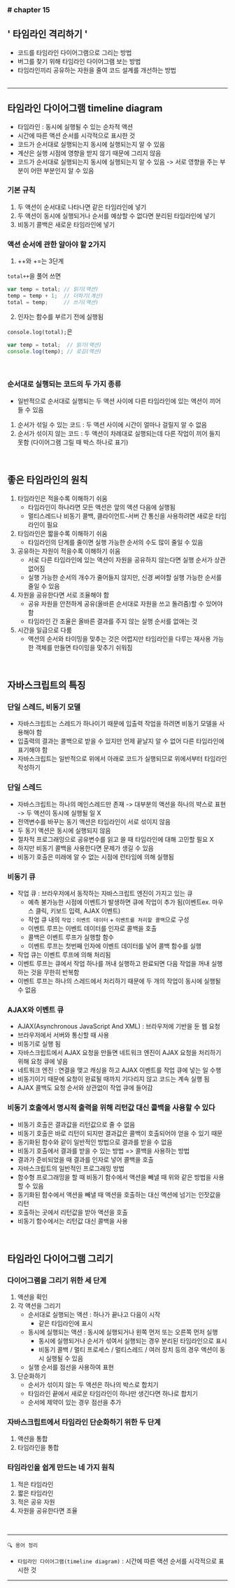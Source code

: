 ### \# chapter 15

## \' 타임라인 격리하기 \'

- 코드를 타임라인 다이어그램으로 그리는 방법
- 버그를 찾기 위해 타임라인 다이어그램 보는 방법
- 타임라인끼리 공유하는 자원을 줄여 코드 설계를 개선하는 방법<br><br>


<hr>


## 타임라인 다이어그램 timeline diagram
- 타임라인 : 동시에 실행될 수 있는 순차적 액션
- 시간에 따른 액션 순서를 시각적으로 표시한 것
- 코드가 순서대로 실행되는지 동시에 실행되는지 알 수 있음
- 계산은 실행 시점에 영향을 받지 않기 때문에 그리지 않음
- 코드가 순서대로 실행되는지 동시에 실행되는지 알 수 있음 -> 서로 영향을 주는 부분이 어떤 부분인지 알 수 있음

### 기본 규칙
1. 두 액션이 순서대로 나타나면 같은 타임라인에 넣기
2. 두 액션이 동시에 실행되거나 순서를 예상할 수 없다면 분리된 타임라인에 넣기
3. 비동기 콜백은 새로운 타임라인에 넣기


### 액션 순서에 관한 알아야 할 2가지
1. ++와 +=는 3단계<br>

`total++`을 풀어 쓰면
```js
var temp = total; // 읽기(액션)
temp = temp + 1;  // 더하기(계산)
total = temp;     // 쓰기(액션)
```


2. 인자는 함수를 부르기 전에 실행됨

`console.log(total);`은
```js
var temp = total;  // 읽기(액션)
console.log(temp); // 로깅(액션)
```

<br>

### 순서대로 실행되는 코드의 두 가지 종류
- 일반적으로 순서대로 실행되는 두 액션 사이에 다른 타임라인에 있는 액션이 끼어 들 수 있음
1. 순서가 섞일 수 있는 코드 : 두 액션 사이에 시간이 얼마나 걸릴지 알 수 없음
2. 순서가 섞이지 않는 코드 : 두 액션이 차례대로 실행되는데 다른 작업이 끼어 들지 못함 (다이어그램 그릴 때 박스 하나로 표기)

<br>

## 좋은 타임라인의 원칙
1. 타임라인은 적을수록 이해하기 쉬움
    - 타임라인이 하나라면 모든 액션은 앞의 액션 다음에 실행됨
    - 멀티스레드나 비동기 콜백, 클라이언트-서버 간 통신을 사용하려면 새로운 타임라인이 필요
2. 타임라인은 짧을수록 이해하기 쉬움
    - 타임라인의 단계를 줄이면 실행 가능한 순서의 수도 많이 줄일 수 있음
3. 공유하는 자원이 적을수록 이해하기 쉬움
    - 서로 다른 타임라인에 있는 액션이 자원을 공유하지 않는다면 실행 순서가 상관 없어짐
    - 실행 가능한 순서의 개수가 줄어들지 않지만, 신경 써야할 실행 가능한 순서를 줄일 수 있음
4. 자원을 공유한다면 서로 조율해야 함
    - 공유 자원을 안전하게 공유(올바른 순서대로 자원을 쓰고 돌려줌)할 수 있어야 함
    - 타임라인 간 조율은 올바른 결과를 주지 않는 실행 순서를 없애는 것
5. 시간을 일급으로 다룸
    - 액션의 순서와 타이밍을 맞추는 것은 어렵지만 타임라인을 다루는 재사용 가능한 객체를 만들면 타이밍을 맞추기 쉬워짐


<br>

## 자바스크립트의 특징

### 단일 스레드, 비동기 모델
- 자바스크립트는 스레드가 하나이기 때문에 입출력 작업을 하려면 비동기 모델을 사용해야 함
- 입출력의 결과는 콜백으로 받을 수 있지만 언제 끝날지 알 수 없어 다른 타임라인에 표기해야 함
- 자바스크립트는 일반적으로 위에서 아래로 코드가 실행되므로 위에서부터 타임라인 작성하기

### 단일 스레드
- 자바스크립트는 하나의 메인스레드만 존재 -> 대부분의 액션을 하나의 뱍스로 표현 -> 두 액션이 동시에 실행될 일 X
- 전역변수를 바꾸는 동기 액션은 타임라인이 서로 섞이지 않음
- 두 동기 액션은 동시에 실행되지 않음
- 절차적 프로그래밍으로 공유변수를 읽고 쓸 때 타임라인에 대해 고민할 필요 X
- 하지만 비동기 콜백을 사용한다면 문제가 생길 수 있음
- 비동기 호출은 미래에 알 수 없는 시점에 런타임에 의해 실행됨

### 비동기 큐
- 작업 큐 : 브라우저에서 동작하는 자바스크립트 엔진이 가지고 있는 큐
    - 예측 불가능한 시점에 이벤트가 발생하면 큐에 작업이 추가 됨(이벤트ex. 마우스 클릭, 키보드 입력, AJAX 이벤트)
    - 작업 큐 내의 `작업` : `이벤트 데이터` + `이벤트를 처리할 콜백`으로 구성
    - 이벤트 루프는 이벤트 데이터를 인자로 콜백을 호출
    - 콜백은 이벤트 루프가 실행할 함수
    - 이벤트 루프는 첫번째 인자에 이벤트 데이터를 넣어 콜백 함수를 실행
- 작업 큐는 이벤트 루프에 의해 처리됨
- 이벤트 루프는 큐에서 작업 하나를 꺼내 실행하고 완료되면 다음 작업을 꺼내 실행하는 것을 무한히 반복함
- 이벤트 루프는 하나의 스레드에서 처리하기 때문에 두 개의 작업이 동시에 실행될 수 없음

### AJAX와 이벤트 큐
- AJAX(Asynchronous JavaScript And XML) : 브라우저에 기반을 둔 웹 요청
- 브라우저에서 서버와 통신할 때 사용
- 비동기로 실행 됨
- 자바스크립트에서 AJAX 요청을 만들면 네트워크 엔진이 AJAX 요청을 처리하기 위해 요청 큐에 넣음
- 네트워크 엔진 : 연결을 맺고 캐싱을 하고 AJAX 이벤트를 작업 큐에 넣는 일 수행
- 비동기이기 때문에 요청이 완료될 때까지 기다리지 않고 코드는 계속 실행 됨
- AJAX 콜백도 요청 순서와 상관없이 작업 큐에 들어감

### 비동기 호출에서 명시적 출력을 위해 리턴값 대신 콜백을 사용할 수 있다
- 비동기 호출은 결과값을 리턴값으로 줄 수 없음
- 비동기 호출은 바로 리턴이 되지만 결과값은 콜백이 호출되어야 얻을 수 있기 때문
- 동기화된 함수와 같이 일반적인 방법으로 결과를 받을 수 없음
- 비동기 호출에서 결과를 받을 수 있는 방법 => 콜백을 사용하는 방법
- 결과가 준비되었을 때 결과를 인자로 넣어 콜백을 호출
- 자바스크립트의 일반적인 프로그래밍 방법
- 함수형 프로그래밍을 할 때 비동기 함수에서 액션을 빼낼 때 위와 같은 방법을 사용할 수 있음
- 동기화된 함수에서 액션을 빼낼 때 액션을 호출하는 대신 액션에 넘기는 인잣값을 리턴
- 호출하는 곳에서 리턴값을 받아 액션을 호출
- 비동기 함수에서는 리턴값 대신 콜백을 사용

<br>

## 타임라인 다이어그램 그리기

### 다이어그램을 그리기 위한 세 단계
1. 액션을 확인
2. 각 액션을 그리기
    - 순서대로 실행되는 액션 : 하나가 끝나고 다음이 시작
        - 같은 타임라인에 표시
    - 동시에 실행되는 액션 : 동시에 실행되거나 왼쪽 먼저 또는 오른쪽 먼저 실행
        - 동시에 실행되거나 순서가 섞여서 실행되는 경우 분리된 타임라인으로 표시
        - 비동기 콜백 / 멀티 프로세스 / 멀티스레드 / 여러 장치 등의 경우 액션이 동시 실행될 수 있음
    - 실행 순서를 점선을 사용하여 표현
3. 단순화하기
    - 순서가 섞이지 않는 두 액션은 하나의 박스로 합치기
    - 타임라인 끝에서 새로운 타임라인이 하나만 생긴다면 하나로 합치기
    - 순서에 제약이 있는 경우 점선을 추가

### 자바스크립트에서 타임라인 단순화하기 위한 두 단계
1. 액션을 통합
2. 타임라인을 통합

### 타임라인을 쉽게 만드는 네 가지 원칙
1. 적은 타임라인
2. 짧은 타임라인
3. 적은 공유 자원
4. 자원을 공유한다면 조율


<br>
<hr>

` 🔍 용어 정리 `
- `타임라인 다이어그램(timeline diagram)` : 시간에 따른 액션 순서를 시각적으로 표시한 것
<hr>
<br>